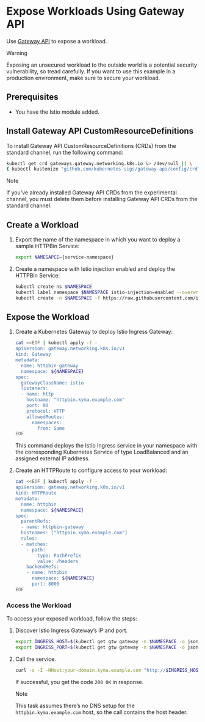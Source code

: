 # Expose Workloads Using Gateway API 

Use [Gateway API](https://gateway-api.sigs.k8s.io/) to expose a workload.

> [!WARNING]
> Exposing an unsecured workload to the outside world is a potential security vulnerability, so tread carefully. If you want to use this example in a production environment, make sure to secure your workload.

## Prerequisites

* You have the Istio module added.

## Install Gateway API CustomResourceDefinitions
To install Gateway API CustomResourceDefinitions (CRDs) from the standard channel, run the following command:

```bash
kubectl get crd gateways.gateway.networking.k8s.io &> /dev/null || \
{ kubectl kustomize "github.com/kubernetes-sigs/gateway-api/config/crd?ref=v1.1.0" | kubectl apply -f -; }
```

>[!NOTE]
> If you’ve already installed Gateway API CRDs from the experimental channel, you must delete them before installing Gateway API CRDs from the standard channel.

## Create a Workload
1. Export the name of the namespace in which you want to deploy a sample HTTPBin Service:
    ```bash
    export NAMESAPCE={service-namespace}
    ```
2. Create a namespace with Istio injection enabled and deploy the HTTPBin Service:
    ```bash
    kubectl create ns $NAMESPACE
    kubectl label namespace $NAMESPACE istio-injection=enabled --overwrite
    kubectl create -n $NAMESPACE -f https://raw.githubusercontent.com/istio/istio/master/samples/httpbin/httpbin.yaml
    ```

## Expose the Workload

1. Create a Kubernetes Gateway to deploy Istio Ingress Gateway:

    ```bash
    cat <<EOF | kubectl apply -f -
    apiVersion: gateway.networking.k8s.io/v1
    kind: Gateway
    metadata:
      name: httpbin-gateway
      namespace: ${NAMESPACE}
    spec:
      gatewayClassName: istio
      listeners:
      - name: http
        hostname: "httpbin.kyma.example.com"
        port: 80
        protocol: HTTP
        allowedRoutes:
          namespaces:
            from: Same
    EOF
    ```

    This command deploys the Istio Ingress service in your namespace with the corresponding Kubernetes Service of type LoadBalanced and an assigned external IP address.

2. Create an HTTPRoute to configure access to your workload:

    ```bash
    cat <<EOF | kubectl apply -f -
    apiVersion: gateway.networking.k8s.io/v1
    kind: HTTPRoute
    metadata:
      name: httpbin
      namespace: ${NAMESPACE}
    spec:
      parentRefs:
      - name: httpbin-gateway
      hostnames: ["httpbin.kyma.example.com"]
      rules:
      - matches:
        - path:
            type: PathPrefix
            value: /headers
        backendRefs:
        - name: httpbin
          namespace: ${NAMESPACE}
          port: 8000
    EOF
    ```

### Access the Workload
To access your exposed workload, follow the steps:

1. Discover Istio Ingress Gateway’s IP and port.
    
    ```bash
    export INGRESS_HOST=$(kubectl get gtw gateway -n $NAMESPACE -o jsonpath='{.status.addresses[0].value}')
    export INGRESS_PORT=$(kubectl get gtw gateway -n $NAMESPACE -o jsonpath='{.spec.listeners[?(@.name=="http")].port}')
    ```

2. Call the service.
    
    ```bash
    curl -s -I -HHost:your-domain.kyma.example.com "http://$INGRESS_HOST:$INGRESS_PORT/headers"
    ```
    If successful, you get the code `200 OK` in response.

    >[!NOTE]
    > This task assumes there’s no DNS setup for the `httpbin.kyma.example.com` host, so the call contains the host header.